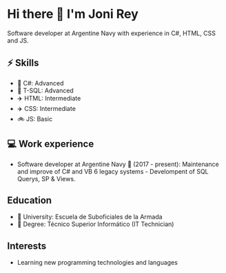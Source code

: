 

<!--
**jonirey/jonirey** is a ✨ _special_ ✨ repository because its `README.md` (this file) appears on your GitHub profile.

Here are some ideas to get you started:

- 🔭 I’m currently working on ...
- 🌱 I’m currently learning ...
- 👯 I’m looking to collaborate on ...
- 🤔 I’m looking for help with ...
- 💬 Ask me about ...
- 📫 How to reach me: ...
- 😄 Pronouns: ...
- ⚡ Fun fact: ...
-->

# Hi there 👋 I'm Joni Rey

Software developer at Argentine Navy with experience in C#, HTML, CSS and JS.

## ⚡ Skills

- :rocket: C#: Advanced
- :rocket: T-SQL: Advanced
- :airplane: HTML: Intermediate
- :airplane: CSS: Intermediate
- :bike: JS: Basic



## :computer: Work experience

- Software developer at Argentine Navy :ship: (2017 - present): Maintenance and improve of C# and VB 6 legacy systems - Develompent of SQL Querys, SP & Views. 

## Education

- :blue_book: University: Escuela de Suboficiales de la Armada
- :floppy_disk: Degree: Técnico Superior Informático (IT Technician)

## Interests

- Learning new programming technologies and languages

